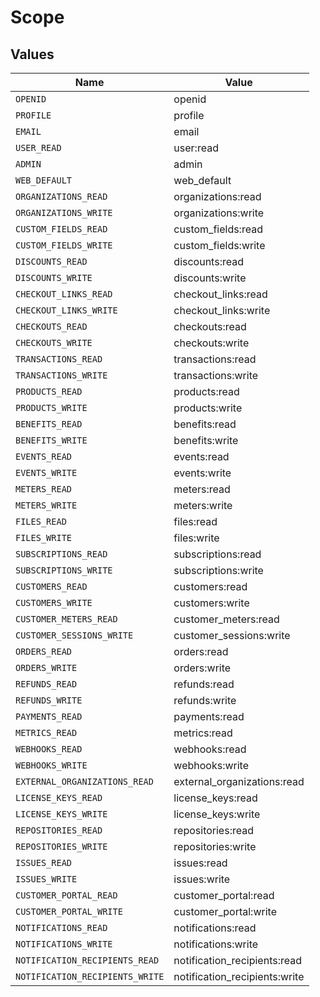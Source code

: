 # Scope


## Values

| Name                            | Value                           |
| ------------------------------- | ------------------------------- |
| `OPENID`                        | openid                          |
| `PROFILE`                       | profile                         |
| `EMAIL`                         | email                           |
| `USER_READ`                     | user:read                       |
| `ADMIN`                         | admin                           |
| `WEB_DEFAULT`                   | web_default                     |
| `ORGANIZATIONS_READ`            | organizations:read              |
| `ORGANIZATIONS_WRITE`           | organizations:write             |
| `CUSTOM_FIELDS_READ`            | custom_fields:read              |
| `CUSTOM_FIELDS_WRITE`           | custom_fields:write             |
| `DISCOUNTS_READ`                | discounts:read                  |
| `DISCOUNTS_WRITE`               | discounts:write                 |
| `CHECKOUT_LINKS_READ`           | checkout_links:read             |
| `CHECKOUT_LINKS_WRITE`          | checkout_links:write            |
| `CHECKOUTS_READ`                | checkouts:read                  |
| `CHECKOUTS_WRITE`               | checkouts:write                 |
| `TRANSACTIONS_READ`             | transactions:read               |
| `TRANSACTIONS_WRITE`            | transactions:write              |
| `PRODUCTS_READ`                 | products:read                   |
| `PRODUCTS_WRITE`                | products:write                  |
| `BENEFITS_READ`                 | benefits:read                   |
| `BENEFITS_WRITE`                | benefits:write                  |
| `EVENTS_READ`                   | events:read                     |
| `EVENTS_WRITE`                  | events:write                    |
| `METERS_READ`                   | meters:read                     |
| `METERS_WRITE`                  | meters:write                    |
| `FILES_READ`                    | files:read                      |
| `FILES_WRITE`                   | files:write                     |
| `SUBSCRIPTIONS_READ`            | subscriptions:read              |
| `SUBSCRIPTIONS_WRITE`           | subscriptions:write             |
| `CUSTOMERS_READ`                | customers:read                  |
| `CUSTOMERS_WRITE`               | customers:write                 |
| `CUSTOMER_METERS_READ`          | customer_meters:read            |
| `CUSTOMER_SESSIONS_WRITE`       | customer_sessions:write         |
| `ORDERS_READ`                   | orders:read                     |
| `ORDERS_WRITE`                  | orders:write                    |
| `REFUNDS_READ`                  | refunds:read                    |
| `REFUNDS_WRITE`                 | refunds:write                   |
| `PAYMENTS_READ`                 | payments:read                   |
| `METRICS_READ`                  | metrics:read                    |
| `WEBHOOKS_READ`                 | webhooks:read                   |
| `WEBHOOKS_WRITE`                | webhooks:write                  |
| `EXTERNAL_ORGANIZATIONS_READ`   | external_organizations:read     |
| `LICENSE_KEYS_READ`             | license_keys:read               |
| `LICENSE_KEYS_WRITE`            | license_keys:write              |
| `REPOSITORIES_READ`             | repositories:read               |
| `REPOSITORIES_WRITE`            | repositories:write              |
| `ISSUES_READ`                   | issues:read                     |
| `ISSUES_WRITE`                  | issues:write                    |
| `CUSTOMER_PORTAL_READ`          | customer_portal:read            |
| `CUSTOMER_PORTAL_WRITE`         | customer_portal:write           |
| `NOTIFICATIONS_READ`            | notifications:read              |
| `NOTIFICATIONS_WRITE`           | notifications:write             |
| `NOTIFICATION_RECIPIENTS_READ`  | notification_recipients:read    |
| `NOTIFICATION_RECIPIENTS_WRITE` | notification_recipients:write   |
